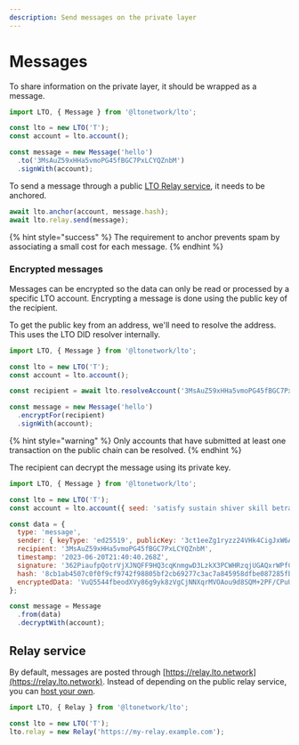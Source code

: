 ```yaml
---
description: Send messages on the private layer
---
```


# Messages

To share information on the private layer, it should be wrapped as a message.

```javascript
import LTO, { Message } from '@ltonetwork/lto';

const lto = new LTO('T');
const account = lto.account();

const message = new Message('hello')
  .to('3MsAuZ59xHHa5vmoPG45fBGC7PxLCYQZnbM')
  .signWith(account);
```

To send a message through a public [LTO Relay service](https://github.com/ltonetwork/relay), it needs to be anchored.

```javascript
await lto.anchor(account, message.hash);
await lto.relay.send(message);
```

{% hint style="success" %}
The requirement to anchor prevents spam by associating a small cost for each message.
{% endhint %}

### Encrypted messages

Messages can be encrypted so the data can only be read or processed by a specific LTO account. Encrypting a message is done using the public key of the recipient.

To get the public key from an address, we'll need to resolve the address. This uses the LTO DID resolver internally.

```javascript
import LTO, { Message } from '@ltonetwork/lto';

const lto = new LTO('T');
const account = lto.account();

const recipient = await lto.resolveAccount('3MsAuZ59xHHa5vmoPG45fBGC7PxLCYQZnbM');

const message = new Message('hello')
  .encryptFor(recipient)
  .signWith(account);
```

{% hint style="warning" %}
Only accounts that have submitted at least one transaction on the public chain can be resolved.
{% endhint %}

The recipient can decrypt the message using its private key.

```javascript
import LTO, { Message } from '@ltonetwork/lto';

const lto = new LTO('T');
const account = lto.account({ seed: 'satisfy sustain shiver skill betray mother appear pupil coconut weasel firm top puzzle monkey seek', nonce: 1 });

const data = {
  type: 'message',
  sender: { keyType: 'ed25519', publicKey: '3ct1eeZg1ryzz24VHk4CigJxW6Adxh7Syfm459CmGNv2' },
  recipient: '3MsAuZ59xHHa5vmoPG45fBGC7PxLCYQZnbM',
  timestamp: '2023-06-20T21:40:40.268Z',
  signature: '362PiaufpQotrVjXJNQFF9HQ3cqKnmgwD3LzkX3PCWHRzqjUGAQxrWPfCC2irvFUqrM4YkWq9jpv6QYiPJMHTDCJ',
  hash: '8cb1ab4507c0f0f9cf9742f98805bf2cb69277c3ac7a845958dfbe087285fbbd',
  encryptedData: 'VuQ5544fbeodXVy86g9yk8zVgCjNNXqrMVOAou9d8SQM+2PF/CPuUm/rWEoB5OHSc40H2V3DheEiqkQ9di66NQ==',
};

const message = Message
  .from(data)
  .decryptWith(account);
```

## Relay service

By default, messages are posted through [https://relay.lto.network](https://relay.lto.network). Instead of depending on the public relay service, you can [host your own](https://github.com/ltonetwork/relay).

```javascript
import LTO, { Relay } from '@ltonetwork/lto';

const lto = new LTO('T');
lto.relay = new Relay('https://my-relay.example.com');
```
